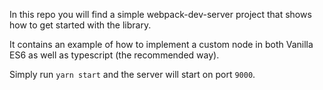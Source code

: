 In this repo you will find a simple webpack-dev-server project
that shows how to get started with the library.

It contains an example of how to implement a custom node in both Vanilla ES6 as well
as typescript (the recommended way).

Simply run `yarn start` and the server will start on port `9000`.

